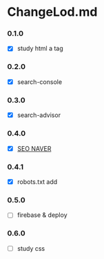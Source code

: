 # ChangeLod.md

### 0.1.0
- [x] study html a tag

### 0.2.0
- [x] search-console

### 0.3.0
- [x] search-advisor

### 0.4.0
- [x] [SEO NAVER](https://github.com/CoffeerLatte/CoffeerLatte.github.io/issues/6)

### 0.4.1
- [x] robots.txt add 

### 0.5.0
- [ ] firebase & deploy  

### 0.6.0
- [ ] study css
